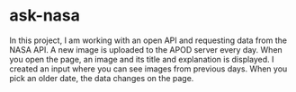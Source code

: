 # ask-nasa

In this project, I am working with an open API and requesting data from the NASA API. A new image is uploaded to the APOD server every day. When you open the page, an image and its title and explanation is displayed. I created an input where you can see images from previous days. When you pick an older date, the data changes on the page. 